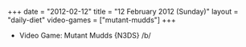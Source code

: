 +++
date = "2012-02-12"
title = "12 February 2012 (Sunday)"
layout = "daily-diet"
video-games = ["mutant-mudds"]
+++


* Video Game: Mutant Mudds {N3DS} /b/
